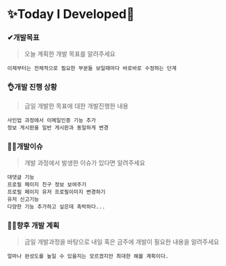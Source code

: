 # ✨Today I Developed🤞



### ✔개발목표

> 오늘 계획한 개발 목표를 알려주세요

```
이제부터는 전체적으로 필요한 부분들 보일때마다 바로바로 수정하는 단계
```





### 👌개발 진행 상황

> 금일 개발한 목표에 대한 개발진행한 내용

```
사인업 과정에서 이메일인증 기능 추가
정보 게시판을 일반 게시판과 동일하게 변경
```





### 🤷‍♂️개발이슈

> 개발 과정에서 발생한 이슈가 있다면 알려주세요

```
대댓글 기능
프로필 페이지 친구 정보 보여주기
프로필 페이지 유저 프로필이미지 변경하기
유저 신고기능
다양한 기능 추가하고 싶은데 촉박하다...
```





### 🐱‍🚀향후 개발 계획

> 금일 개발과정을 바탕으로 내일 혹은 금주에 개발이 필요한 내용을 알려주세요

```
얼마나 완성도를 높일 수 있을지는 모르겠지만 최대한 해볼 계획이다.
```

